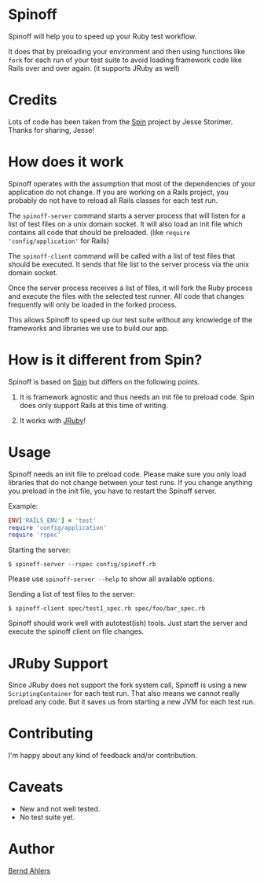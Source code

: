 # Spinoff

Spinoff will help you to speed up your Ruby test workflow.

It does that by preloading your environment and then using functions like
`fork` for each run of your test suite to avoid loading framework code
like Rails over and over again. (it supports JRuby as well)

# Credits

Lots of code has been taken from the [Spin](https://github.com/jstorimer/spin)
project by Jesse Storimer. Thanks for sharing, Jesse!

# How does it work

Spinoff operates with the assumption that most of the dependencies of your
application do not change. If you are working on a Rails project, you
probably do not have to reload all Rails classes for each test run.

The `spinoff-server` command starts a server process that will listen for
a list of test files on a unix domain socket. It will also load an init file
which contains all code that should be preloaded.
(like `require 'config/application'` for Rails)

The `spinoff-client` command will be called with a list of test files that
should be executed. It sends that file list to the server process via the
unix domain socket.

Once the server process receives a list of files, it will fork the Ruby process
and execute the files with the selected test runner. All code that changes
frequently will only be loaded in the forked process.

This allows Spinoff to speed up our test suite without any knowledge of the
frameworks and libraries we use to build our app.

# How is it different from Spin?

Spinoff is based on [Spin](https://github.com/jstorimer/spin) but differs on
the following points.

1. It is framework agnostic and thus needs an init file to preload code.
   Spin does only support Rails at this time of writing.

2. It works with [JRuby](http://www.jruby.org/)!

# Usage

Spinoff needs an init file to preload code. Please make sure you only load
libraries that do not change between your test runs. If you change anything
you preload in the init file, you have to restart the Spinoff server.

Example:

```ruby
ENV['RAILS_ENV'] = 'test'
require 'config/application'
require 'rspec'
```

Starting the server:

    $ spinoff-server --rspec config/spinoff.rb

Please use `spinoff-server --help` to show all available options.

Sending a list of test files to the server:

    $ spinoff-client spec/test1_spec.rb spec/foo/bar_spec.rb

Spinoff should work well with autotest(ish) tools. Just start the server and
execute the spinoff client on file changes.

# JRuby Support

Since JRuby does not support the fork system call, Spinoff is using a
new `ScriptingContainer` for each test run. That also means we cannot really
preload any code. But it saves us from starting a new JVM for each test run.

# Contributing

I'm happy about any kind of feedback and/or contribution.

# Caveats

* New and not well tested.
* No test suite yet.

# Author

[Bernd Ahlers](https://github.com/bernd)
